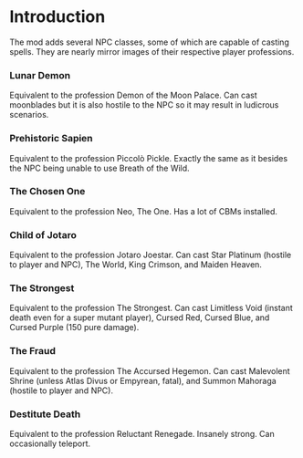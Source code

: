 # Introduction
The mod adds several NPC classes, some of which are capable of casting spells. They are nearly mirror images of their respective player professions.

### Lunar Demon
Equivalent to the profession Demon of the Moon Palace. Can cast moonblades but it is also hostile to the NPC so it may result in ludicrous scenarios.

### Prehistoric Sapien
Equivalent to the profession Piccolò Pickle. Exactly the same as it besides the NPC being unable to use Breath of the Wild.

### The Chosen One
Equivalent to the profession Neo, The One. Has a lot of CBMs installed.

### Child of Jotaro
Equivalent to the profession Jotaro Joestar. Can cast Star Platinum (hostile to player and NPC), The World, King Crimson, and Maiden Heaven.

### The Strongest
Equivalent to the profession The Strongest. Can cast Limitless Void (instant death even for a super mutant player), Cursed Red, Cursed Blue, and Cursed Purple (150 pure damage).

### The Fraud
Equivalent to the profession The Accursed Hegemon. Can cast Malevolent Shrine (unless Atlas Divus or Empyrean, fatal), and Summon Mahoraga (hostile to player and NPC).

### Destitute Death
Equivalent to the profession Reluctant Renegade. Insanely strong. Can occasionally teleport.
